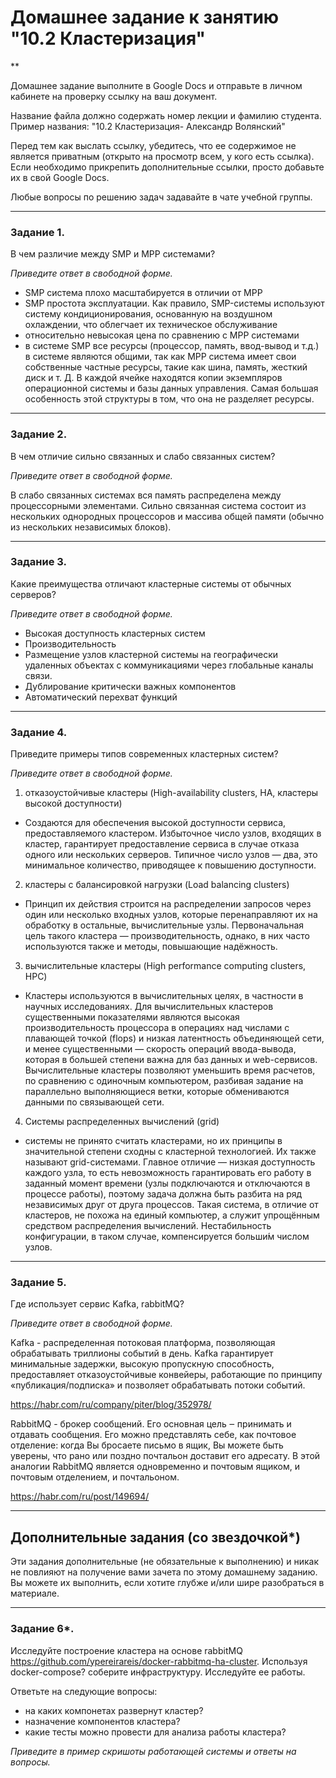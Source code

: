 # Домашнее задание к занятию "10.2 Кластеризация"
**

Домашнее задание выполните в Google Docs и отправьте в личном кабинете на проверку ссылку на ваш документ.

Название файла должно содержать номер лекции и фамилию студента. Пример названия: "10.2 Кластеризация- Александр Волянский"

Перед тем как выслать ссылку, убедитесь, что ее содержимое не является приватным (открыто на просмотр всем, у кого есть ссылка). Если необходимо прикрепить дополнительные ссылки, просто добавьте их в свой Google Docs.

Любые вопросы по решению задач задавайте в чате учебной группы.

---

### Задание 1. 

В чем различие между SMP и MPP системами?

*Приведите ответ в свободной форме.*

- SMP система плохо масштабируется в отличии от MPP
- SMP простота эксплуатации. Как правило, SMP-системы используют систему кондиционирования, основанную на воздушном охлаждении, что облегчает их техническое обслуживание
- относительно невысокая цена по сравнению с MPP системами
- в системе SMP  все ресурсы (процессор, память, ввод-вывод и т.д.) в системе являются общими, так как MPP система имеет свои собственные частные ресурсы, такие как шина, память, жесткий диск и т. Д. В каждой ячейке находятся копии экземпляров операционной системы и базы данных управления. Самая большая особенность этой структуры в том, что она не разделяет ресурсы.

---

### Задание 2.

В чем отличие сильно связанных и слабо связанных систем?

*Приведите ответ в свободной форме.*

В слабо связанных системах вся память распределена между процессорными элементами.
Сильно связанная система состоит из нескольких однородных процессоров и массива общей памяти (обычно из нескольких независимых блоков). 

---

### Задание 3.

Какие преимущества отличают кластерные системы от обычных серверов?

*Приведите ответ в свободной форме.*

- Высокая доступность кластерных систем
- Производительность
- Размещение узлов кластерной системы на географически удаленных объектах с коммуникациями через глобальные каналы связи.
- Дублирование критически важных компонентов
- Автоматический перехват функций

---

### Задание 4.

Приведите примеры типов современных кластерных систем?

*Приведите ответ в свободной форме.*

1. отказоустойчивые кластеры (High-availability clusters, HA, кластеры высокой доступности)

 - Создаются для обеспечения высокой доступности сервиса, предоставляемого кластером. Избыточное число узлов, входящих в кластер, гарантирует предоставление сервиса в случае отказа одного или нескольких серверов. Типичное число узлов — два, это минимальное количество, приводящее к повышению доступности.

2. кластеры с балансировкой нагрузки (Load balancing clusters)

 - Принцип их действия строится на распределении запросов через один или несколько входных узлов, которые перенаправляют их на обработку в остальные, вычислительные узлы. Первоначальная цель такого кластера — производительность, однако, в них часто используются также и методы, повышающие надёжность.

3. вычислительные кластеры (High performance computing clusters, HPC)

 - Кластеры используются в вычислительных целях, в частности в научных исследованиях. Для вычислительных кластеров существенными показателями являются высокая производительность процессора в операциях над числами с плавающей точкой (flops) и низкая латентность объединяющей сети, и менее существенными — скорость операций ввода-вывода, которая в большей степени важна для баз данных и web-сервисов. Вычислительные кластеры позволяют уменьшить время расчетов, по сравнению с одиночным компьютером, разбивая задание на параллельно выполняющиеся ветки, которые обмениваются данными по связывающей сети.

4. Системы распределенных вычислений (grid)

 - системы не принято считать кластерами, но их принципы в значительной степени сходны с кластерной технологией. Их также называют grid-системами. Главное отличие — низкая доступность каждого узла, то есть невозможность гарантировать его работу в заданный момент времени (узлы подключаются и отключаются в процессе работы), поэтому задача должна быть разбита на ряд независимых друг от друга процессов. Такая система, в отличие от кластеров, не похожа на единый компьютер, а служит упрощённым средством распределения вычислений. Нестабильность конфигурации, в таком случае, компенсируется больши́м числом узлов.

---

### Задание 5.

Где использует сервис Kafka, rabbitMQ?

*Приведите ответ в свободной форме.*

Kafka - распределенная потоковая платформа, позволяющая обрабатывать триллионы событий в день. Kafka гарантирует минимальные задержки, высокую пропускную способность, предоставляет отказоустойчивые конвейеры, работающие по принципу «публикация/подписка» и позволяет обрабатывать потоки событий.

https://habr.com/ru/company/piter/blog/352978/


RabbitMQ -  брокер сообщений. Его основная цель ‒ принимать и отдавать сообщения. Его можно представлять себе, как почтовое отделение: когда Вы бросаете письмо в ящик, Вы можете быть уверены, что рано или поздно почтальон доставит его адресату. В этой аналогии RabbitMQ является одновременно и почтовым ящиком, и почтовым отделением, и почтальоном.

https://habr.com/ru/post/149694/

---

## Дополнительные задания (со звездочкой*)
Эти задания дополнительные (не обязательные к выполнению) и никак не повлияют на получение вами зачета по этому домашнему заданию. Вы можете их выполнить, если хотите глубже и/или шире разобраться в материале.

---

### Задание 6*.

Исследуйте построение кластера на основе rabbitMQ https://github.com/ypereirareis/docker-rabbitmq-ha-cluster. 
Используя docker-compose? соберите инфраструктуру. Исследуйте ее работы.

Ответьте на следующие вопросы:

- на каких компонетах развернут кластер?
- назначение компонентов кластера?
- какие тесты можно провести для анализа работы кластера?

*Приведите в пример скришоты работающей системы и ответы на вопросы.*